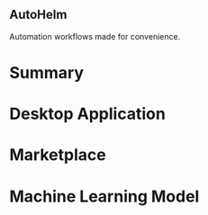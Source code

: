 ## AutoHelm
Automation workflows made for convenience.

# Summary

# Desktop Application

# Marketplace

# Machine Learning Model

